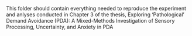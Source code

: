 This folder should contain everything needed to reproduce the experiment and anlyses conducted in Chapter 3 of the thesis, Exploring ‘Pathological’ Demand Avoidance (PDA): A Mixed-Methods Investigation of Sensory Processing, Uncertainty, and Anxiety in PDA
